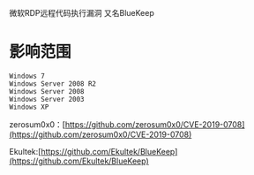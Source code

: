 微软RDP远程代码执行漏洞
又名BlueKeep
# 影响范围
```
Windows 7
Windows Server 2008 R2
Windows Server 2008
Windows Server 2003
Windows XP
```
zerosum0x0：[https://github.com/zerosum0x0/CVE-2019-0708](https://github.com/zerosum0x0/CVE-2019-0708)

Ekultek:[https://github.com/Ekultek/BlueKeep](https://github.com/Ekultek/BlueKeep)